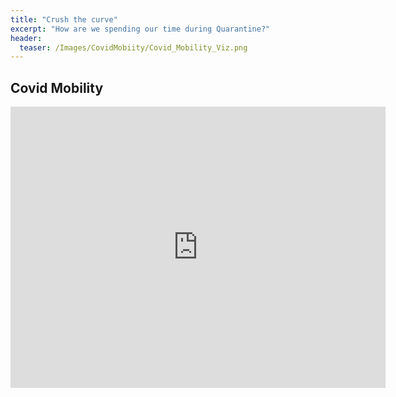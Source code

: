 ```yaml
---
title: "Crush the curve"
excerpt: "How are we spending our time during Quarantine?"
header:
  teaser: /Images/CovidMobiity/Covid_Mobility_Viz.png
---
```


## Covid Mobility

<iframe width="600" height="450" src="https://datastudio.google.com/embed/reporting/a08e73c0-afec-4f28-b7a9-15e4cc9ebd5e/page/sUnlB" frameborder="0" style="border:0" allowfullscreen></iframe>
